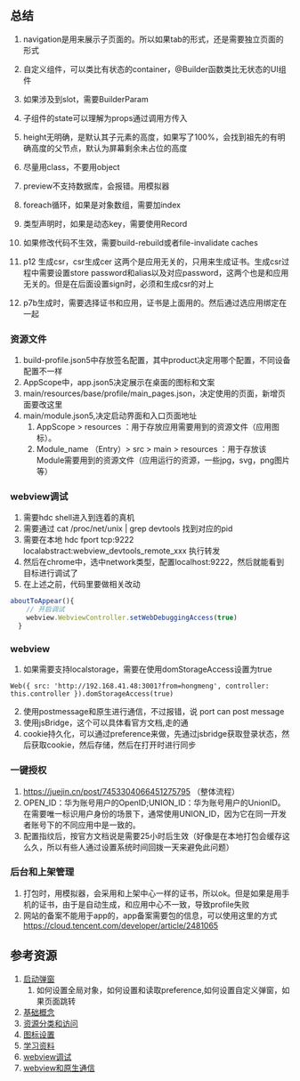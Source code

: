 ## 总结
1. navigation是用来展示子页面的。所以如果tab的形式，还是需要独立页面的形式
2. 自定义组件，可以类比有状态的container，@Builder函数类比无状态的UI组件
3. 如果涉及到slot，需要BuilderParam
4. 子组件的state可以理解为props通过调用方传入
5. height无明确，是默认其子元素的高度，如果写了100%，会找到祖先的有明确高度的父节点，默认为屏幕剩余未占位的高度
6. 尽量用class，不要用object
7. preview不支持数据库，会报错。用模拟器
8. foreach循环，如果是对象数组，需要加index
9. 类型声明时，如果是动态key，需要使用Record
10. 如果修改代码不生效，需要build-rebuild或者file-invalidate caches

11. p12 生成csr，csr生成cer 这两个是应用无关的，只用来生成证书。生成csr过程中需要设置store password和alias以及对应password，这两个也是和应用无关的。但是在后面设置sign时，必须和生成csr的对上
12. p7b生成时，需要选择证书和应用，证书是上面用的。然后通过选应用绑定在一起

### 资源文件
1. build-profile.json5中存放签名配置，其中product决定用哪个配置，不同设备配置不一样
2. AppScope中，app.json5决定展示在桌面的图标和文案
3. main/resources/base/profile/main_pages.json，决定使用的页面，新增页面要改这里
4. main/module.json5,决定启动界面和入口页面地址
   1. AppScope > resources ：用于存放应用需要用到的资源文件（应用图标）。
   2. Module_name （Entry）> src > main > resources ：用于存放该Module需要用到的资源文件（应用运行的资源，一些jpg，svg，png图片等）

### webview调试
1. 需要hdc shell进入到连着的真机
2. 需要通过 cat /proc/net/unix | grep devtools 找到对应的pid
3. 需要在本地 hdc fport tcp:9222 localabstract:webview_devtools_remote_xxx 执行转发
4. 然后在chrome中，选中network类型，配置localhost:9222，然后就能看到目标进行调试了
5. 在上述之前，代码里要做相关改动
```js
aboutToAppear(){
    // 开启调试
    webview.WebviewController.setWebDebuggingAccess(true)
  }
```

### webview
1. 如果需要支持localstorage，需要在使用domStorageAccess设置为true
```
Web({ src: 'http://192.168.41.48:3001?from=hongmeng', controller: this.controller }).domStorageAccess(true)
```
2. 使用postmessage和原生进行通信，不过报错，说 port can post message
3. 使用jsBridge，这个可以具体看官方文档,走的通
4. cookie持久化，可以通过preference来做，先通过jsbridge获取登录状态，然后获取cookie，然后存储，然后在打开时进行同步

### 一键授权
1. https://juejin.cn/post/7453304066451275795 （整体流程）
2. OPEN_ID：华为账号用户的OpenID;UNION_ID：华为账号用户的UnionID。 在需要唯一标识用户身份的场景下，通常使用UNION_ID，因为它在同一开发者账号下的不同应用中是一致的。
3. 配置指纹后，按官方文档说是需要25小时后生效（好像是在本地打包会缓存这么久，所以有些人通过设置系统时间回拨一天来避免此问题）


### 后台和上架管理
1. 打包时，用模拟器，会采用和上架中心一样的证书，所以ok。但是如果是用手机的证书，由于是自动生成，和应用中心不一致，导致profile失败
2. 网站的备案不能用于app的，app备案需要包的信息，可以使用这里的方式 https://cloud.tencent.com/developer/article/2481065


## 参考资源
1. [启动弹窗](https://blog.csdn.net/2301_79900717/article/details/140708027)
    1. 如何设置全局对象，如何设置和读取preference,如何设置自定义弹窗，如果页面跳转
2. [基础概念](https://blog.csdn.net/m0_68038853/article/details/139246403)
3. [资源分类和访问](https://blog.csdn.net/a6051529/article/details/137387476)
4. [图标设置](https://developer.huawei.com/consumer/cn/forum/topic/0201165322333298054)
5. [学习资料](https://www.cnblogs.com/shudaoshan/p/18224414)
6. [webview调试](https://blog.csdn.net/Mayism123/article/details/139534057)
7. [webview和原生通信](https://developer.huawei.com/consumer/cn/doc/harmonyos-guides/web-in-page-app-function-invoking)